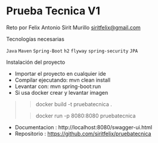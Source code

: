# Prueba Tecnica V1

Reto por Felix Antonio Sirit Murillo siritfelix@gmail.com

Tecnologías necesarias

`Java` `Maven` `Spring-Boot` `h2` `flyway` `spring-security` `JPA`

Instalación del proyecto

* Importar el proyecto en cualquier ide
* Compilar ejecutando: mvn clean install
* Levantar con: mvn spring-boot:run
* Si usa docker crear  y levantar imagen

>> docker build -t pruebatecnica .
>>
>
>> docker run -p 8080:8080 pruebatecnica
>>

* Documentacion : http://localhost:8080/swagger-ui.html
* Repositorio : https://github.com/siritfelix/pruebatecnica
